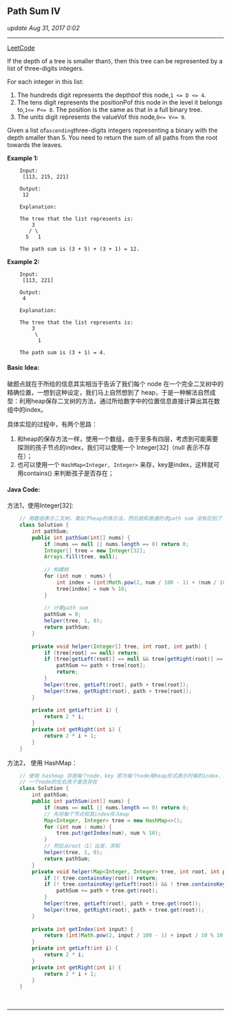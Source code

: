 ## Path Sum IV

_update Aug 31, 2017  0:02_

---

[LeetCode](https://leetcode.com/problems/path-sum-iv/description/)

If the depth of a tree is smaller than`5`, then this tree can be represented by a list of three-digits integers.

For each integer in this list:  

1. The hundreds digit represents the depth`D`of this node,`1 <= D <= 4`.
2. The tens digit represents the positionPof this node in the level it belongs to,`1<= P<= 8`. The position is the same as that in a full binary tree.
3. The units digit represents the valueVof this node,`0<= V<= 9`.

Given a list of`ascending`three-digits integers representing a binary with the depth smaller than 5. You need to return the sum of all paths from the root towards the leaves.

**Example 1:**  


```
    Input:
     [113, 215, 221]
    
    Output:
     12
    
    Explanation:
     
    The tree that the list represents is:
        3
       / \
      5   1
    
    The path sum is (3 + 5) + (3 + 1) = 12.

```



**Example 2:**  


```
    Input:
     [113, 221]
    
    Output:
     4
    
    Explanation:
     
    The tree that the list represents is: 
        3
         \
          1
    
    The path sum is (3 + 1) = 4.
```

#### Basic Idea:
破题点就在于所给的信息其实相当于告诉了我们每个 node 在一个完全二叉树中的精确位置，一想到这种设定，我们马上自然想到了 heap，于是一种解法自然成型：利用heap保存二叉树的方法，通过所给数字中的位置信息直接计算出其在数组中的index。

具体实现的过程中，有两个思路：
1.  和heap的保存方法一样，使用一个数组，由于至多有四层，考虑到可能需要探测的孩子节点的index，我们可以使用一个 Integer[32]（null 表示不存在）；
2.  也可以使用一个 `HashMap<Integer, Integer>` 来存，key是index，这样就可用contains() 来判断孩子是否存在；

#### Java Code:
方法1，使用Integer[32]:
```java
    // 用数组表示二叉树，类似于heap的表示法，然后就和普通的求path sum 没有区别了
    class Solution {
        int pathSum;
        public int pathSum(int[] nums) {
            if (nums == null || nums.length == 0) return 0;
            Integer[] tree = new Integer[32];
            Arrays.fill(tree, null);
            
            // 构建树
            for (int num : nums) {
                int index = (int)Math.pow(2, num / 100 - 1) + (num / 10) % 10 - 1;
                tree[index] = num % 10;
            }
    
            // 计算path sum
            pathSum = 0;
            helper(tree, 1, 0);
            return pathSum;
        }
        
        private void helper(Integer[] tree, int root, int path) {
            if (tree[root] == null) return;
            if (tree[getLeft(root)] == null && tree[getRight(root)] == null) {
                pathSum += path + tree[root];
                return;
            }
            helper(tree, getLeft(root), path + tree[root]);
            helper(tree, getRight(root), path + tree[root]);
        }
        
        private int getLeft(int i) {
            return 2 * i;
        }
        private int getRight(int i) {
            return 2 * i + 1;
        }
    }
```

方法2， 使用 HashMap：
```java
    // 使用 hashmap 存放每个node，key 即为每个node用heap形式表示时候的index，这样和之前类似，可以直接检查
    // 一个node的左右孩子是否存在
    class Solution {
        int pathSum;
        public int pathSum(int[] nums) {
            if (nums == null || nums.length == 0) return 0;
            // 先将每个节点和其index存入map
            Map<Integer, Integer> tree = new HashMap<>();
            for (int num : nums) {
                tree.put(getIndex(num), num % 10);
            }
            // 然后从root（1）出发，求和
            helper(tree, 1, 0);
            return pathSum;
        }
        private void helper(Map<Integer, Integer> tree, int root, int path) {
            if (! tree.containsKey(root)) return;
            if (! tree.containsKey(getLeft(root)) && ! tree.containsKey(getRight(root))) {
                pathSum += path + tree.get(root);
            }
            helper(tree, getLeft(root), path + tree.get(root));
            helper(tree, getRight(root), path + tree.get(root));
        }
        
        private int getIndex(int input) {
            return (int)Math.pow(2, input / 100 - 1) + input / 10 % 10 - 1;
        }
        private int getLeft(int i) {
            return 2 * i;
        }
        private int getRight(int i) {
            return 2 * i + 1;
        }
    }
```
<br>

---



